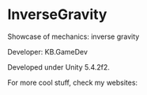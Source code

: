 # InverseGravity

Showcase of mechanics: inverse gravity

Developer: KB.GameDev

Developed under Unity 5.4.2f2.

For more cool stuff, check my websites:
